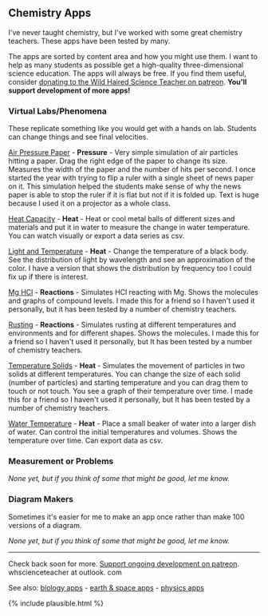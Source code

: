 ## Chemistry Apps

I've never taught chemistry, but I've worked with some great chemistry teachers. These apps have been tested by many. 

The apps are sorted by content area and how you might use them. I want to help as many students as possible get a high-quality three-dimensional science education. The apps will always be free. If you find them useful, consider [donating to the Wild Haired Science Teacher on patreon](https://www.patreon.com/whscienceteacher). **You'll support development of more apps!**

### Virtual Labs/Phenomena
These replicate something like you would get with a hands on lab. Students can change things and see final velocities. 

[Air Pressure Paper](/airpressurepaper/) - **Pressure** - Very simple simulation of air particles hitting a paper. Drag the right edge of the paper to change its size.  Measures the width of the paper and the number of hits per second. I once started the year with trying to flip a ruler with a single sheet of news paper on it. This simulation helped the students make sense of why the news paper is able to stop the ruler if it is flat but not if it is folded up. Text is huge because I used it on a projector as a whole class. 

[Heat Capacity](/heatcapacity/) - **Heat** - Heat or cool metal balls of different sizes and materials and put it in water to measure the change in water temperature. You can watch visually or export a data series as csv. 

[Light and Temperature](/lighttemp/) - **Heat** - Change the temperature of a black body. See the distribution of light by wavelength and see an approximation of the color. I have a version that shows the distribution by frequency too I could fix up if there is interest. 

[Mg HCl](/mghcl/) - **Reactions** - Simulates HCl reacting with Mg. Shows the molecules and graphs of compound levels. I made this for a friend so I haven't used it personally, but it has been tested by a number of chemistry teachers.

[Rusting](/rusting/) - **Reactions** - Simulates rusting at different temperatures and environments and for different shapes. Shows the molecules. I made this for a friend so I haven't used it personally, but It has been tested by a number of chemistry teachers. 

[Temperature Solids](/temperaturesolids/) - **Heat** - Simulates the movement of particles in two solids at different temperatures. You can change the size of each solid (number of particles) and starting temperature and you can drag them to touch or not touch. You see a graph of their temperature over time. I made this for a friend so I haven't used it personally, but It has been tested by a number of chemistry teachers. 

[Water Temperature](/watertemperature/) - **Heat** - Place a small beaker of water into a larger dish of water. Can control the initial temperatures and volumes. Shows the temperature over time. Can export data as csv. 

### Measurement or Problems

*None yet, but if you think of some that might be good, let me know.*

### Diagram Makers
Sometimes it's easier for me to make an app once rather than make 100 versions of a diagram.

*None yet, but if you think of some that might be good, let me know.*

---

Check back soon for more. [Support ongoing development on patreon](https://www.patreon.com/whscienceteacher). whscienceteacher at outlook. com

See also: [biology apps](biology.md) - [earth & space apps](earthspace.md) - [physics apps](physics.md)


{% include plausible.html %}
